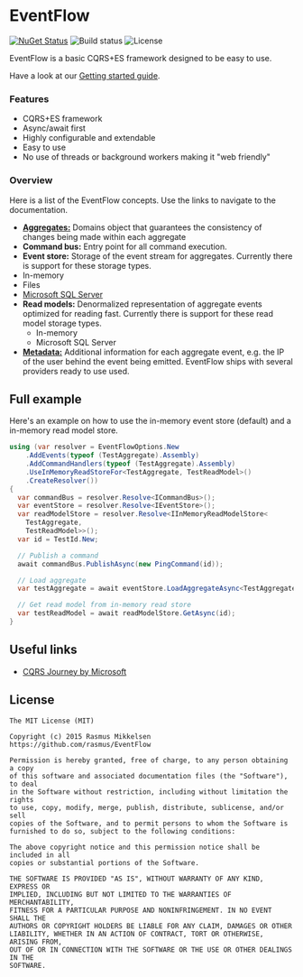 # EventFlow

[![NuGet Status](http://img.shields.io/nuget/v/EventFlow.svg?style=flat)](https://www.nuget.org/packages/EventFlow/)
![Build status](https://ci.appveyor.com/api/projects/status/51yvhvbd909e4o82/branch/develop?svg=true)
![License](https://img.shields.io/github/license/rasmus/eventflow.svg)

EventFlow is a basic CQRS+ES framework designed to be easy to use.

Have a look at our [Getting started guide](./Documentation/GettingStarted.md).

### Features

* CQRS+ES framework
* Async/await first
* Highly configurable and extendable
* Easy to use
* No use of threads or background workers making it "web friendly"

### Overview

Here is a list of the EventFlow concepts. Use the links to navigate
to the documentation.

* [**Aggregates:**](./Documentation/Aggregates.md) Domains object
  that guarantees the consistency of changes being made within
  each aggregate
* **Command bus:** Entry point for all command execution.
* **Event store:** Storage of the event stream for aggregates.
  Currently there is support for these storage types.
 * In-memory
 * Files
 * [Microsoft SQL Server](./Documentation/ReadStores-MSSQL.md)
* **Read models:** Denormalized representation of aggregate events
  optimized for reading fast. Currently there is support for these
  read model storage types.
  * In-memory
  * Microsoft SQL Server
* [**Metadata:**](./Documentation/Metadata.md)
  Additional information for each aggregate event, e.g. the IP of
  the user behind the event being emitted. EventFlow ships with
  several providers ready to use used.

## Full example
Here's an example on how to use the in-memory event store (default)
and a in-memory read model store.

```csharp
using (var resolver = EventFlowOptions.New
    .AddEvents(typeof (TestAggregate).Assembly)
    .AddCommandHandlers(typeof (TestAggregate).Assembly)
    .UseInMemoryReadStoreFor<TestAggregate, TestReadModel>()
    .CreateResolver())
{
  var commandBus = resolver.Resolve<ICommandBus>();
  var eventStore = resolver.Resolve<IEventStore>();
  var readModelStore = resolver.Resolve<IInMemoryReadModelStore<
    TestAggregate,
    TestReadModel>>();
  var id = TestId.New;

  // Publish a command
  await commandBus.PublishAsync(new PingCommand(id));

  // Load aggregate
  var testAggregate = await eventStore.LoadAggregateAsync<TestAggregate>(id);

  // Get read model from in-memory read store
  var testReadModel = await readModelStore.GetAsync(id);
}
```

## Useful links

* [CQRS Journey by Microsoft](https://msdn.microsoft.com/en-us/library/jj554200.aspx)

## License

```
The MIT License (MIT)

Copyright (c) 2015 Rasmus Mikkelsen
https://github.com/rasmus/EventFlow

Permission is hereby granted, free of charge, to any person obtaining a copy
of this software and associated documentation files (the "Software"), to deal
in the Software without restriction, including without limitation the rights
to use, copy, modify, merge, publish, distribute, sublicense, and/or sell
copies of the Software, and to permit persons to whom the Software is
furnished to do so, subject to the following conditions:

The above copyright notice and this permission notice shall be included in all
copies or substantial portions of the Software.

THE SOFTWARE IS PROVIDED "AS IS", WITHOUT WARRANTY OF ANY KIND, EXPRESS OR
IMPLIED, INCLUDING BUT NOT LIMITED TO THE WARRANTIES OF MERCHANTABILITY,
FITNESS FOR A PARTICULAR PURPOSE AND NONINFRINGEMENT. IN NO EVENT SHALL THE
AUTHORS OR COPYRIGHT HOLDERS BE LIABLE FOR ANY CLAIM, DAMAGES OR OTHER
LIABILITY, WHETHER IN AN ACTION OF CONTRACT, TORT OR OTHERWISE, ARISING FROM,
OUT OF OR IN CONNECTION WITH THE SOFTWARE OR THE USE OR OTHER DEALINGS IN THE
SOFTWARE.
```
